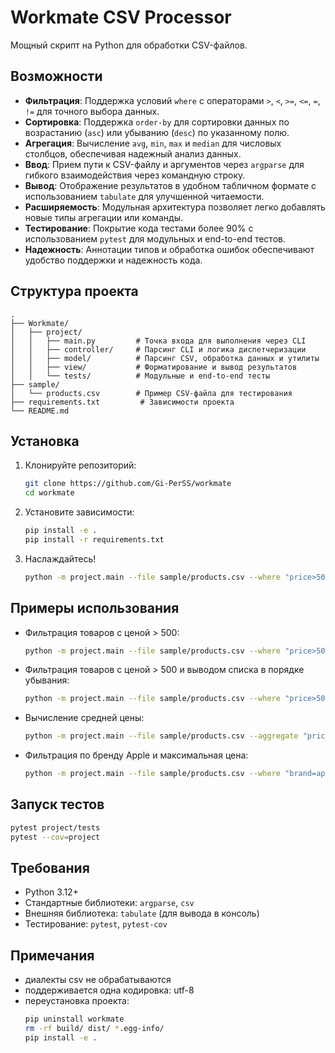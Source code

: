 # Workmate CSV Processor

Мощный скрипт на Python для обработки CSV-файлов.

## Возможности

- **Фильтрация**: Поддержка условий `where` с операторами `>`, `<`, `>=`, `<=`, `=`, `!=` для точного выбора данных.
- **Сортировка**: Поддержка `order-by` для сортировки данных по возрастанию (`asc`) или убыванию (`desc`) по указанному полю.
- **Агрегация**: Вычисление `avg`, `min`, `max` и `median` для числовых столбцов, обеспечивая надежный анализ данных.
- **Ввод**: Прием пути к CSV-файлу и аргументов через `argparse` для гибкого взаимодействия через командную строку.
- **Вывод**: Отображение результатов в удобном табличном формате с использованием `tabulate` для улучшенной читаемости.
- **Расширяемость**: Модульная архитектура позволяет легко добавлять новые типы агрегации или команды.
- **Тестирование**: Покрытие кода тестами более 90% с использованием `pytest` для модульных и end-to-end тестов.
- **Надежность**: Аннотации типов и обработка ошибок обеспечивают удобство поддержки и надежность кода.

## Структура проекта

```
.
├── Workmate/
│   ├── project/
│   │   ├── main.py         # Точка входа для выполнения через CLI
│   │   ├── controller/     # Парсинг CLI и логика диспетчеризации
│   │   ├── model/          # Парсинг CSV, обработка данных и утилиты
│   │   ├── view/           # Форматирование и вывод результатов
│   │   └── tests/          # Модульные и end-to-end тесты
├── sample/
│   └── products.csv        # Пример CSV-файла для тестирования
├── requirements.txt         # Зависимости проекта
└── README.md
```

## Установка

1. Клонируйте репозиторий:
   ```bash
   git clone https://github.com/Gi-PerSS/workmate
   cd workmate
   ```
2. Установите зависимости:
   ```bash
   pip install -e .
   pip install -r requirements.txt
   ```
3. Наслаждайтесь!
   ```bash
   python -m project.main --file sample/products.csv --where "price>500" --aggregate "price=avg"
   ```

## Примеры использования

- Фильтрация товаров с ценой > 500:
  ```bash
  python -m project.main --file sample/products.csv --where "price>500"
  ```
- Фильтрация товаров с ценой > 500 и выводом списка в порядке убывания:
  ```bash
  python -m project.main --file sample/products.csv --where "price>500" --order-by "price=desc"
  ```
- Вычисление средней цены:
  ```bash
  python -m project.main --file sample/products.csv --aggregate "price=avg"
  ```
- Фильтрация по бренду Apple и максимальная цена:
  ```bash
  python -m project.main --file sample/products.csv --where "brand=apple" --aggregate "price=max"
  ```

## Запуск тестов

```bash
pytest project/tests
pytest --cov=project
```

## Требования

- Python 3.12+
- Стандартные библиотеки: `argparse`, `csv`
- Внешняя библиотека: `tabulate` (для вывода в консоль)
- Тестирование: `pytest`, `pytest-cov`

## Примечания

- диалекты csv не обрабатываются
- поддерживается одна кодировка: utf-8
- переустановка проекта:
  ```bash
  pip uninstall workmate
  rm -rf build/ dist/ *.egg-info/
  pip install -e .
  ```
